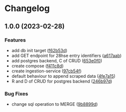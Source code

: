 # Changelog

## 1.0.0 (2023-02-28)


### Features

* add db init target ([f62b53d](https://github.com/Antvirf/data-scraping-system/commit/f62b53d1c2d4467e845dadf59d8eb9949c28e52c))
* add GET endpoint for 28hse entry identifiers ([a617aab](https://github.com/Antvirf/data-scraping-system/commit/a617aaba28508f710457ef82087fcac6fddea135))
* add postgres backend, C of CRUD ([653e0f0](https://github.com/Antvirf/data-scraping-system/commit/653e0f0db923bc18e8be1449fd2982c1c48c7909))
* create compose ([f411c8d](https://github.com/Antvirf/data-scraping-system/commit/f411c8d47621bb761da89cdfd49014abd95f1161))
* create ingestion-service ([97cb54f](https://github.com/Antvirf/data-scraping-system/commit/97cb54ff37e6459e356c598002d27a21af85e95b))
* default behaviour to append scraped data ([4fe7a15](https://github.com/Antvirf/data-scraping-system/commit/4fe7a152aad6cb541b39ce35f4ca09738b5a80c2))
* R and D of CRUD for postgres backend ([246b97d](https://github.com/Antvirf/data-scraping-system/commit/246b97d9d11badfe390dbcca33a781ca4ac80478))


### Bug Fixes

* change sql operation to MERGE ([9b8899d](https://github.com/Antvirf/data-scraping-system/commit/9b8899dc86fb80a9e737a471907a3c71bda83e34))
